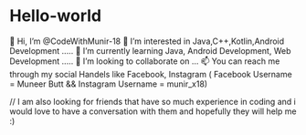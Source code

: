 # Hello-world

👋 Hi, I’m @CodeWithMunir-18 👀 I’m interested in Java,C++,Kotlin,Android Development ..... 🌱 I’m currently learning Java, Android Development, Web Development ..... 💞️ I’m looking to collaborate on ... 📫 You can reach me through my social Handels like Facebook, Instagram ( Facebook Username = Muneer Butt &amp;&amp; Instagram Username = munir_x18)

// I am also looking for friends that have so much experience in coding and i would love to have a conversation with them and hopefully they will help me :)
 
